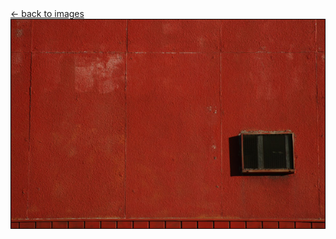 <script>document.title="𝗯𝘂𝗹𝗹𝘁𝗼𝘄𝗻.𝟮𝟬𝟮𝟮 | air"</script>
<div class="goback">
<a href="/images/">&larr; back to images</a>
</div>
<div style="text-align:center;">
<a title="back to images" href="/images/"><img alt="" src="/images/air.jpg"></a>
</div>

